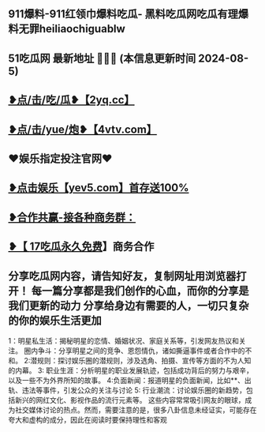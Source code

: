 911爆料-911红领巾爆料吃瓜- 黑料吃瓜网吃瓜有理爆料无罪heiliaochiguablw
 -------------------------------------
51吃瓜网 最新地址 🍉🍉🍉 (本信息更新时间 2024-08-5)
-----------------------------------------
<a href="https://2yq.cc">❥点/击/吃/瓜❥【2yq.cc】</a>
-----------------------------------------
<a href="https://4vtv.com">❥点/击/yue/炮❥【4vtv.com】</a> 
-----------------------------------------
♥️娱乐指定投注官网♥️
-----------------------------------------
<a href="https://yev5.com ">❥点击娱乐【yev5.com】首存送100%
 -------------------------------------
❥合作共赢-接各种商务群：
 -------------------------------------
❥【 <a href="https://t.me/GM_51cg1">17吃瓜永久免费</a>】商务合作
 -------------------------------------
分享吃瓜网内容，请告知好友，复制网址用浏览器打开！ 每一篇分享都是我们创作的心血，而你的分享是我们更新的动力
分享给身边有需要的人，一切只复杂的你的娱乐生活更加
 ------------------------------------
1：明星私生活：揭秘明星的恋情、婚姻状况、家庭关系等，引发网友热议和关注。
圈内争斗：分享明星之间的竞争、恩怨情仇，诸如撕逼事件或者合作中的不和。
2:潜规则：探讨娱乐圈的潜规则，涉及选角、拍摄、宣传等方面的不为人知的内幕。
3: 职业生涯：分析明星的职业发展轨迹，包括成功背后的努力与艰辛，以及一些不为外界所知的故事。
4:负面新闻：报道明星的负面新闻，比如**、出轨、违法等事件，引发公众的关注与讨论
5: 行业潮流：讨论娱乐圈的新趋势，包括新兴的网红文化、影视作品的流行元素等。
这些内容常常吸引网友的眼球，成为社交媒体讨论的热点。然而，需要注意的是，很多八卦信息未经证实，可能存在夸大和虚构的成分，因此在阅读时要保持理性和客观
